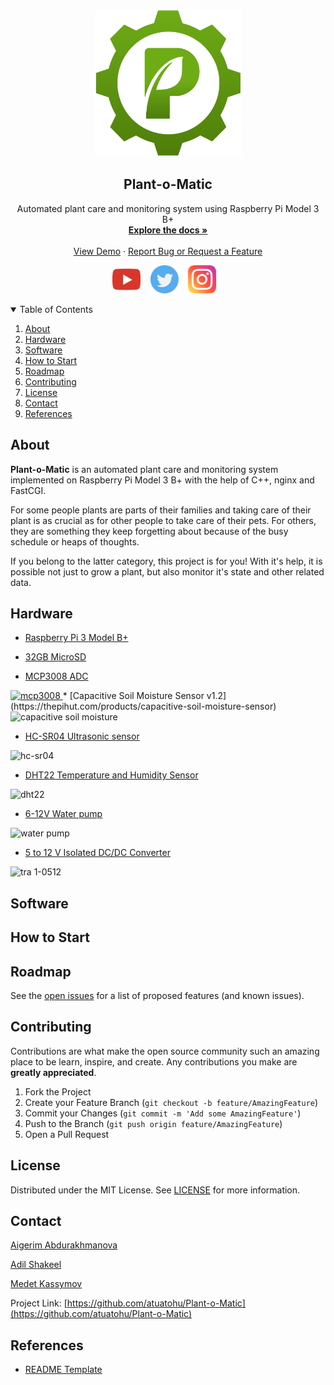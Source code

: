 <!-- PROJECT LOGO -->
<br />
<p align="center">
  <a href="https://github.com/atuatohu/Plant-o-Matic">
    <img src="https://github.com/atuatohu/Plant-o-Matic/blob/main/Materials/product_logo.PNG" alt="Logo" width="235" height="235">
  </a>

  <h2 align="center">Plant-o-Matic</h2>

  <p align="center">
    Automated plant care and monitoring system using Raspberry Pi Model 3 B+
    <br />
    <a href="https://github.com/atuatohu/Plant-o-Matic"><strong>Explore the docs »</strong></a>
    <br />
    <br />
    <a href="https://github.com/atuatohu/Plant-o-Matic">View Demo</a>
    ·
    <a href="https://github.com/atuatohu/Plant-o-Matic/issues">Report Bug or Request a Feature</a>
  </p>
  <p align="center">
    <img src="https://github.com/atuatohu/Plant-o-Matic/blob/main/Materials/svg_logos/YouTube.svg" width="45">&nbsp;&nbsp;&nbsp;
    <img src="https://github.com/atuatohu/Plant-o-Matic/blob/main/Materials/svg_logos/Twitter.svg" width="45">&nbsp;&nbsp;&nbsp;
    <img src="https://github.com/atuatohu/Plant-o-Matic/blob/main/Materials/svg_logos/Instagram.svg" width="45">&nbsp;&nbsp;&nbsp;
  </p>
</p>

<!-- TABLE OF CONTENTS -->
<details open="open">
  <summary>Table of Contents</summary>
  <ol>
    <li>
      <a href="#about">About</a>
    </li>
    <li>
      <a href="#hardware">Hardware</a>
    </li>
    <li><a href="#software">Software</a></li>
    <li><a href="#how-to-start">How to Start</a></li>
    <li><a href="#roadmap">Roadmap</a></li>
    <li><a href="#contributing">Contributing</a></li>
    <li><a href="#license">License</a></li>
    <li><a href="#contact">Contact</a></li>
    <li><a href="#references">References</a></li>
  </ol>
</details>

## About

**Plant-o-Matic** is an automated plant care and monitoring system implemented on Raspberry Pi Model 3 B+ with the help of C++, nginx and FastCGI.

For some people plants are parts of their families and taking care of their plant is as crucial as for other people to take care of their pets. For others, they are something they keep forgetting about because of the busy schedule or heaps of thoughts.

If you belong to the latter category, this project is for you! With it's help, it is possible not just to grow a plant, but also monitor it's state and other related data.

## Hardware

* [Raspberry Pi 3 Model B+](https://www.raspberrypi.org/products/raspberry-pi-3-model-b-plus/)

* [32GB MicroSD](https://www.amazon.co.uk/SanDisk-microSDHC-Adapter-Performance-SDSQUA4-032G-GN6MA/dp/B08GY9NYRM/ref=sr_1_3?dchild=1&keywords=micro+sd&qid=1618756194&sr=8-3)

* [MCP3008 ADC](https://thepihut.com/products/adafruit-mcp3008-8-channel-10-bit-adc-with-spi-interface)
<a href="https://thepihut.com/products/adafruit-mcp3008-8-channel-10-bit-adc-with-spi-interface">
  <img src="https://cdn.shopify.com/s/files/1/0176/3274/products/100460_400x.jpg?v=1540884052" alt="mcp3008" width="190" height="190">
</a>
* [Capacitive Soil Moisture Sensor v1.2](https://thepihut.com/products/capacitive-soil-moisture-sensor)
<img src="https://cdn.shopify.com/s/files/1/0176/3274/products/0d667283-1ff8-47af-acb3-e36f83d244a5_400x.jpg?v=1592639176" alt="capacitive soil moisture" width="190" height="190">

* [HC-SR04 Ultrasonic sensor ](https://thepihut.com/products/ultrasonic-distance-sensor-hcsr04)
<img src="https://cdn.shopify.com/s/files/1/0176/3274/products/100284_400x.jpg?v=1540887570" alt="hc-sr04" width="190" height="190">

* [DHT22 Temperature and Humidity Sensor](https://www.amazon.co.uk/gp/product/B01N6PB489/ref=ppx_yo_dt_b_asin_title_o01_s00?ie=UTF8&psc=1)
<img src="https://images-na.ssl-images-amazon.com/images/I/71JDpqTmLqL._AC_SL1500_.jpg" alt="dht22" width="170" height="150">

* [6-12V Water pump](https://www.amazon.co.uk/gp/product/B0744FWNFR/ref=ppx_yo_dt_b_asin_title_o07_s00?ie=UTF8&psc=1)
<img src="https://images-na.ssl-images-amazon.com/images/I/61sqqq%2BlR-L._AC_SL1500_.jpg" alt="water pump" width="190" height="210">

* [5 to 12 V Isolated DC/DC Converter](https://www.mouser.co.uk/ProductDetail/TRACO-Power/TRA-1-0512?qs=ckJk83FOD0VZ5q6Ozn6vsw==&utm_source=OEMSECRETS&utm_medium=aggregator&utm_campaign=TRA+1-0512&utm_term=TRA+10512&utm_content=TRACO+Power)
<img src="https://www.tracopower.com/sites/default/files/styles/product_detail/public/products/pictures/tra1_mainpicture.jpeg?itok=h67IPxCM" alt="tra 1-0512" width="190" height="190">

## Software

## How to Start

<!-- ROADMAP -->
## Roadmap

See the [open issues](https://github.com/atuatohu/Plant-o-Matic/issues) for a list of proposed features (and known issues).

<!-- CONTRIBUTING -->
## Contributing

Contributions are what make the open source community such an amazing place to be learn, inspire, and create. Any contributions you make are **greatly appreciated**.

1. Fork the Project
2. Create your Feature Branch (`git checkout -b feature/AmazingFeature`)
3. Commit your Changes (`git commit -m 'Add some AmazingFeature'`)
4. Push to the Branch (`git push origin feature/AmazingFeature`)
5. Open a Pull Request

<!-- LICENSE -->
## License

Distributed under the MIT License. See [LICENSE](https://github.com/atuatohu/Plant-o-Matic/blob/main/LICENSE) for more information.

<!-- CONTACT -->
## Contact

[Aigerim Abdurakhmanova](https://github.com/Aigerim98)

[Adil Shakeel](https://github.com/2624480S)

[Medet Kassymov](https://github.com/atuatohu)


Project Link: [https://github.com/atuatohu/Plant-o-Matic](https://github.com/atuatohu/Plant-o-Matic)

<!-- REFERENCES -->
## References
* [README Template](https://github.com/othneildrew/Best-README-Template) 

